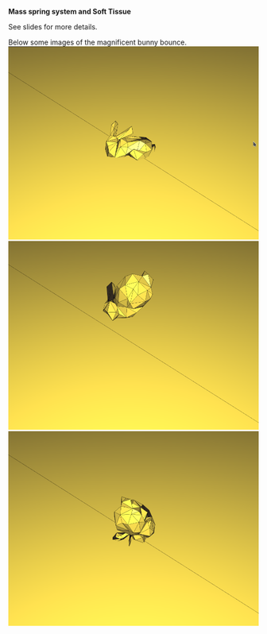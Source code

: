 **Mass spring system and Soft Tissue**

See slides for more details.

Below some images of the magnificent bunny bounce.
![](bunny1.png)
![](bunny2.png)
![](bunny3.png)
